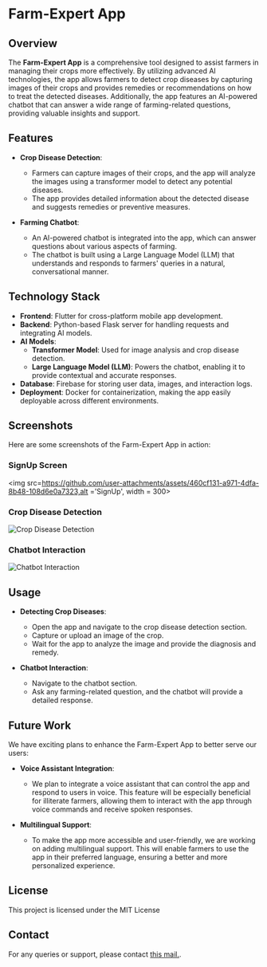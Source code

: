 # Farm-Expert App

## Overview
The **Farm-Expert App** is a comprehensive tool designed to assist farmers in managing their crops more effectively. By utilizing advanced AI technologies, the app allows farmers to detect crop diseases by capturing images of their crops and provides remedies or recommendations on how to treat the detected diseases. Additionally, the app features an AI-powered chatbot that can answer a wide range of farming-related questions, providing valuable insights and support.

## Features
- **Crop Disease Detection**: 
  - Farmers can capture images of their crops, and the app will analyze the images using a transformer model to detect any potential diseases.
  - The app provides detailed information about the detected disease and suggests remedies or preventive measures.

- **Farming Chatbot**: 
  - An AI-powered chatbot is integrated into the app, which can answer questions about various aspects of farming.
  - The chatbot is built using a Large Language Model (LLM) that understands and responds to farmers' queries in a natural, conversational manner.

## Technology Stack
- **Frontend**: Flutter for cross-platform mobile app development.
- **Backend**: Python-based Flask server for handling requests and integrating AI models.
- **AI Models**:
  - **Transformer Model**: Used for image analysis and crop disease detection.
  - **Large Language Model (LLM)**: Powers the chatbot, enabling it to provide contextual and accurate responses.
- **Database**: Firebase for storing user data, images, and interaction logs.
- **Deployment**: Docker for containerization, making the app easily deployable across different environments.

## Screenshots

Here are some screenshots of the Farm-Expert App in action:

### SignUp Screen
<img src=https://github.com/user-attachments/assets/460cf131-a971-4dfa-8b48-108d6e0a7323,alt ='SignUp', width = 300>

### Crop Disease Detection
![Crop Disease Detection](https://github.com/user-attachments/assets/f06c4532-a37b-4281-96ae-8b2c2c777dc1)


### Chatbot Interaction
![Chatbot Interaction](https://github.com/user-attachments/assets/dbdf92e2-214e-4bd6-b19a-d9f1a66c06c3)


## Usage
- **Detecting Crop Diseases**:
  - Open the app and navigate to the crop disease detection section.
  - Capture or upload an image of the crop.
  - Wait for the app to analyze the image and provide the diagnosis and remedy.

- **Chatbot Interaction**:
  - Navigate to the chatbot section.
  - Ask any farming-related question, and the chatbot will provide a detailed response.

## Future Work
We have exciting plans to enhance the Farm-Expert App to better serve our users:

- **Voice Assistant Integration**:
  - We plan to integrate a voice assistant that can control the app and respond to users in voice. This feature will be especially beneficial for illiterate farmers, allowing them to interact with the app through voice commands and receive spoken responses.

- **Multilingual Support**:
  - To make the app more accessible and user-friendly, we are working on adding multilingual support. This will enable farmers to use the app in their preferred language, ensuring a better and more personalized experience.

## License
This project is licensed under the MIT License

## Contact
For any queries or support, please contact [this mail.](mailto:vayanshgarg@gmail.com).
